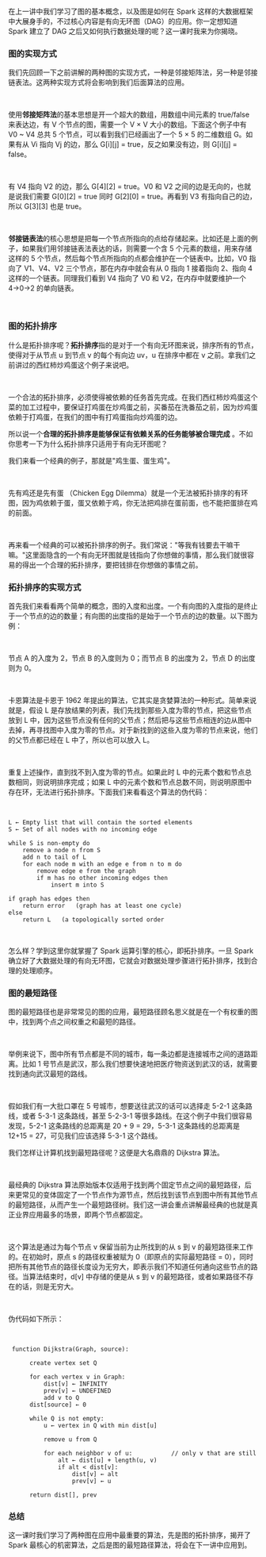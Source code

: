 <br />

在上一讲中我们学习了图的基本概念，以及图是如何在 Spark 这样的大数据框架中大展身手的，不过核心内容是有向无环图（DAG）的应用。你一定想知道 Spark 建立了 DAG 之后又如何执行数据处理的呢？这一课时我来为你揭晓。  

### **图的实现方式**

我们先回顾一下之前讲解的两种图的实现方式，一种是邻接矩阵法，另一种是邻接链表法。这两种实现方式将会影响到我们后面算法的应用。

<br />

使用**邻接矩阵法**的基本思想是开一个超大的数组，用数组中间元素的 true/false 来表达边，有 V 个节点的图，需要一个 V × V 大小的数组。下面这个例子中有 V0 \~ V4 总共 5 个节点，可以看到我们已经画出了一个 5 × 5 的二维数组 G。如果有从 Vi 指向 Vj 的边，那么 G\[i\]\[j\] = true，反之如果没有边，则 G\[i\]\[j\] = false。

<br />

有 V4 指向 V2 的边，那么 G\[4\]\[2\] = true。V0 和 V2 之间的边是无向的，也就是说我们需要 G\[0\]\[2\] = true 同时 G\[2\]\[0\] = true。再看到 V3 有指向自己的边，所以 G\[3\]\[3\] 也是 true。

<br />

<Image alt="" src="https://s0.lgstatic.com/i/image3/M01/68/BA/Cgq2xl5PhMCAeUfMAAGzC982uo4755.png"/>

<br />

**邻接链表法**的核心思想是把每一个节点所指向的点给存储起来。比如还是上面的例子，如果我们用邻接链表法表达的话，则需要一个含 5 个元素的数组，用来存储这样的 5 个节点，然后每个节点所指向的点都会维护在一个链表中。比如，V0 指向了 V1、V4、V2 三个节点，那在内存中就会有从 0 指向 1 接着指向 2、指向 4 这样的一个链表。同理我们看到 V4 指向了 V0 和 V2，在内存中就要维护一个 4→0→2 的单向链表。

<br />

<Image alt="" src="https://s0.lgstatic.com/i/image3/M01/68/BA/Cgq2xl5PhP6AOqjUAAJeI18cJBs969.png"/>

### **图的拓扑排序**

什么是拓扑排序呢？**拓扑排序**指的是对于一个有向无环图来说，排序所有的节点，使得对于从节点 u 到节点 v 的每个有向边 uv，u 在排序中都在 v 之前。拿我们之前讲过的西红柿炒鸡蛋这个例子来说吧。

<br />

<Image alt="" src="https://s0.lgstatic.com/i/image3/M01/68/BA/Cgq2xl5PhRiASCvUAAEg6MYD32c725.png"/>

<br />

一个合法的拓扑排序，必须使得被依赖的任务首先完成。在我们西红柿炒鸡蛋这个菜的加工过程中，要保证打鸡蛋在炒鸡蛋之前，买番茄在洗番茄之前，因为炒鸡蛋依赖于打鸡蛋，在我们的图中有打鸡蛋指向炒鸡蛋的边。

所以说一个**合理的拓扑排序是能够保证有依赖关系的任务能够被合理完成** 。不如你思考一下为什么拓扑排序只适用于有向无环图呢？

我们来看一个经典的例子，那就是"鸡生蛋、蛋生鸡"。

<br />

<Image alt="" src="https://s0.lgstatic.com/i/image3/M01/68/BA/Cgq2xl5PhTaATFu_AADm09R0Qrs108.png"/>

先有鸡还是先有蛋 （Chicken Egg Dilemma）就是一个无法被拓扑排序的有环图，因为鸡依赖于蛋，蛋又依赖于鸡，你无法把鸡排在蛋前面，也不能把蛋排在鸡的前面。

<br />

<Image alt="" src="https://s0.lgstatic.com/i/image3/M01/68/BA/Cgq2xl5PhVmABMV-AACqQHeznac129.png"/>

<br />

再来看一个经典的可以被拓扑排序的例子。我们常说："等我有钱要去干嘛干嘛。"这里面隐含的一个有向无环图就是钱指向了你想做的事情，那么我们就很容易的得出一个合理的拓扑排序，要把钱排在你想做的事情之前。

### **拓扑排序的实现方式**

首先我们来看看两个简单的概念，图的入度和出度。一个有向图的入度指的是终止于一个节点的边的数量；有向图的出度指的是始于一个节点的边的数量。以下图为例：

<br />

<Image alt="" src="https://s0.lgstatic.com/i/image3/M01/68/BA/Cgq2xl5PhXqAHIPnAAFlOiiY74g976.png"/>

<br />

节点 A 的入度为 2，节点 B 的入度则为 0；而节点 B 的出度为 2，节点 D 的出度则为 0。

<br />

卡恩算法是卡恩于 1962 年提出的算法，它其实是贪婪算法的一种形式。简单来说就是，假设 L 是存放结果的列表，我们先找到那些入度为零的节点，把这些节点放到 L 中，因为这些节点没有任何的父节点；然后把与这些节点相连的边从图中去掉，再寻找图中入度为零的节点。对于新找到的这些入度为零的节点来说，他们的父节点都已经在 L 中了，所以也可以放入 L。

<br />

重复上述操作，直到找不到入度为零的节点。如果此时 L 中的元素个数和节点总数相同，则说明排序完成；如果 L 中的元素个数和节点总数不同，则说明原图中存在环，无法进行拓扑排序。下面我们来看看这个算法的伪代码：

<br />

```
L ← Empty list that will contain the sorted elements
S ← Set of all nodes with no incoming edge

while S is non-empty do
    remove a node n from S
    add n to tail of L
    for each node m with an edge e from n to m do
        remove edge e from the graph
        if m has no other incoming edges then
            insert m into S

if graph has edges then
    return error   (graph has at least one cycle)
else 
    return L   (a topologically sorted order
```

<br />

怎么样？学到这里你就掌握了 Spark 运算引擎的核心，即拓扑排序。一旦 Spark 确立好了大数据处理的有向无环图，它就会对数据处理步骤进行拓扑排序，找到合理的处理顺序。

### **图的最短路径**

图的最短路径也是非常常见的图的应用，最短路径顾名思义就是在一个有权重的图中，找到两个点之间权重之和最短的路径。

<br />

举例来说下，图中所有节点都是不同的城市，每一条边都是连接城市之间的道路距离。比如 1 号节点是武汉，那么我们想要快速地把医疗物资送到武汉的话，就需要找到通向武汉最短的路线。

<br />

<Image alt="" src="https://s0.lgstatic.com/i/image3/M01/68/BB/Cgq2xl5PhcKAUl9LAAF9nDbbVCQ658.png"/>

<br />

假如我们有一大批口罩在 5 号城市，想要送往武汉的话可以选择走 5-2-1 这条路线，或者 5-3-1 这条路线，甚至 5-2-3-1 等很多路线。在这个例子中我们很容易发现，5-2-1 这条路线的总距离是 20 + 9 = 29，5-3-1 这条路线的总距离是 12+15 = 27，可见我们应该选择 5-3-1 这个路线。

我们怎样让计算机找到最短路径呢？这便是大名鼎鼎的 Dijkstra 算法。

<br />

最经典的 Dijkstra 算法原始版本仅适用于找到两个固定节点之间的最短路径，后来更常见的变体固定了一个节点作为源节点，然后找到该节点到图中所有其他节点的最短路径，从而产生一个最短路径树。我们这一讲会重点讲解最经典的也就是真正业界应用最多的场景，即两个节点都固定。

<br />

这个算法是通过为每个节点 v 保留当前为止所找到的从 s 到 v 的最短路径来工作的。在初始时，原点 s 的路径权重被赋为 0（即原点的实际最短路径 = 0），同时把所有其他节点的路径长度设为无穷大，即表示我们不知道任何通向这些节点的路径。当算法结束时，d\[v\] 中存储的便是从 s 到 v 的最短路径，或者如果路径不存在的话，则是无穷大。

<br />

伪代码如下所示：

<br />

```
 function Dijkstra(Graph, source):

      create vertex set Q

      for each vertex v in Graph:             
          dist[v] ← INFINITY                  
          prev[v] ← UNDEFINED                 
          add v to Q                      
      dist[source] ← 0                        
      
      while Q is not empty:
          u ← vertex in Q with min dist[u]    
                                              
          remove u from Q 
          
          for each neighbor v of u:           // only v that are still in Q
              alt ← dist[u] + length(u, v)
              if alt < dist[v]:               
                  dist[v] ← alt 
                  prev[v] ← u 

      return dist[], prev
```

### 总结

这一课时我们学习了两种图在应用中最重要的算法，先是图的拓扑排序，揭开了 Spark 最核心的机密算法，之后是图的最短路径算法，将会在下一讲中应用到。
